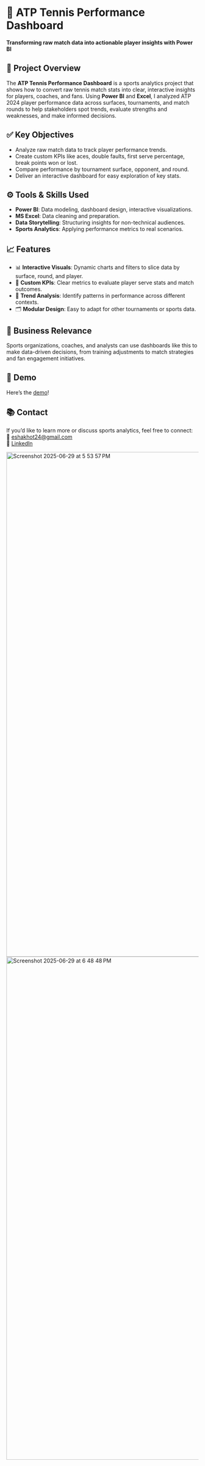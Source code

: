 # 🎾 ATP Tennis Performance Dashboard

**Transforming raw match data into actionable player insights with Power BI**

## 📌 Project Overview

The **ATP Tennis Performance Dashboard** is a sports analytics project that shows how to convert raw tennis match stats into clear, interactive insights for players, coaches, and fans. Using **Power BI** and **Excel**, I analyzed ATP 2024 player performance data across surfaces, tournaments, and match rounds to help stakeholders spot trends, evaluate strengths and weaknesses, and make informed decisions.

## ✅ Key Objectives

- Analyze raw match data to track player performance trends.
- Create custom KPIs like aces, double faults, first serve percentage, break points won or lost.
- Compare performance by tournament surface, opponent, and round.
- Deliver an interactive dashboard for easy exploration of key stats.

## ⚙️ Tools & Skills Used

- **Power BI**: Data modeling, dashboard design, interactive visualizations.
- **MS Excel**: Data cleaning and preparation.
- **Data Storytelling**: Structuring insights for non-technical audiences.
- **Sports Analytics**: Applying performance metrics to real scenarios.

## 📈 Features

- 📊 **Interactive Visuals**: Dynamic charts and filters to slice data by surface, round, and player.
- 🎾 **Custom KPIs**: Clear metrics to evaluate player serve stats and match outcomes.
- 🧩 **Trend Analysis**: Identify patterns in performance across different contexts.
- 🗂️ **Modular Design**: Easy to adapt for other tournaments or sports data.

## 🎯 Business Relevance

Sports organizations, coaches, and analysts can use dashboards like this to make data-driven decisions, from training adjustments to match strategies and fan engagement initiatives.


## 📂 Demo

Here’s the [demo](https://drive.google.com/file/d/1xZgdKuA80WyzoGLiSXeyEyWFGlbL3QRV/view?usp=sharing)!

## 📚 Contact

If you’d like to learn more or discuss sports analytics, feel free to connect:  
📧 eshakhot24@gmail.com  
🔗 [LinkedIn](https://www.linkedin.com/in/eshakhot/)

<img width="1318" alt="Screenshot 2025-06-29 at 5 53 57 PM" src="https://github.com/user-attachments/assets/5dd0e4ce-df00-4f2a-842a-d0a346c5cdda" />

<img width="1314" alt="Screenshot 2025-06-29 at 6 48 48 PM" src="https://github.com/user-attachments/assets/eb271ba3-dac1-4bc0-9961-d01b150ea609" />

